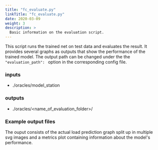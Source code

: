 ```yaml
---
title: "fc_evaluate.py"
linkTitle: "fc_evaluate.py"
date: 2020-03-09
weight: 3
description: >
  Basic information on the evaluation script.
---
```


This script runs the trained net on test data and evaluates the result. It provides several graphs as outputs that show the performance of the trained model.
The output path can be changed under the the `"evaluation_path": ` option in the corresponding config file.

### inputs
* ./oracles/model_station

### outputs
* ./oracles/<name_of_evaluation_folder>/

### Example output files
The ouput consists of the actual load prediction graph split up in multiple svg images and a metrics plot containing information about the model's performance.
